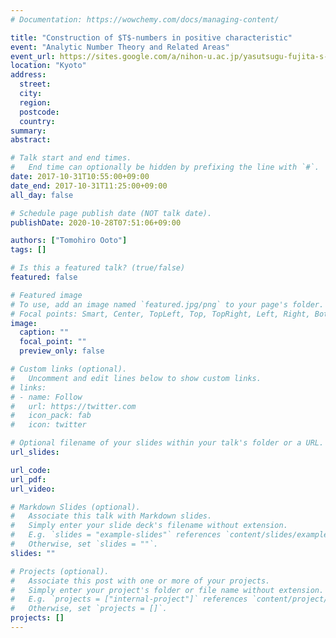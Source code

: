 ```yaml
---
# Documentation: https://wowchemy.com/docs/managing-content/

title: "Construction of $T$-numbers in positive characteristic"
event: "Analytic Number Theory and Related Areas"
event_url: https://sites.google.com/a/nihon-u.ac.jp/yasutsugu-fujita-s-homepage/2017nian-durims-yan-jiu-ji-hui-jie-xi-de-zheng-shu-luntosono-zhou-bian
location: "Kyoto"
address:
  street:
  city:
  region:
  postcode:
  country:
summary:
abstract:

# Talk start and end times.
#   End time can optionally be hidden by prefixing the line with `#`.
date: 2017-10-31T10:55:00+09:00
date_end: 2017-10-31T11:25:00+09:00
all_day: false

# Schedule page publish date (NOT talk date).
publishDate: 2020-10-28T07:51:06+09:00

authors: ["Tomohiro Ooto"]
tags: []

# Is this a featured talk? (true/false)
featured: false

# Featured image
# To use, add an image named `featured.jpg/png` to your page's folder. 
# Focal points: Smart, Center, TopLeft, Top, TopRight, Left, Right, BottomLeft, Bottom, BottomRight.
image:
  caption: ""
  focal_point: ""
  preview_only: false

# Custom links (optional).
#   Uncomment and edit lines below to show custom links.
# links:
# - name: Follow
#   url: https://twitter.com
#   icon_pack: fab
#   icon: twitter

# Optional filename of your slides within your talk's folder or a URL.
url_slides:

url_code:
url_pdf:
url_video:

# Markdown Slides (optional).
#   Associate this talk with Markdown slides.
#   Simply enter your slide deck's filename without extension.
#   E.g. `slides = "example-slides"` references `content/slides/example-slides.md`.
#   Otherwise, set `slides = ""`.
slides: ""

# Projects (optional).
#   Associate this post with one or more of your projects.
#   Simply enter your project's folder or file name without extension.
#   E.g. `projects = ["internal-project"]` references `content/project/deep-learning/index.md`.
#   Otherwise, set `projects = []`.
projects: []
---
```

